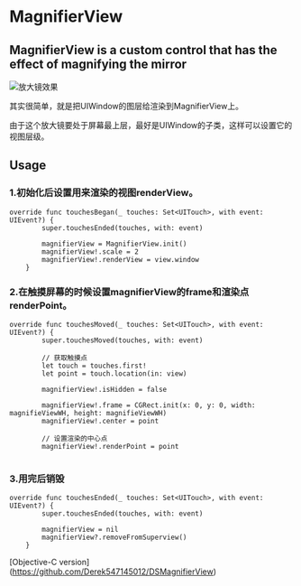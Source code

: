 # MagnifierView
## MagnifierView is a custom control that has the effect of magnifying the mirror


![放大镜效果](http://img.blog.csdn.net/20180311133048275?watermark/2/text/aHR0cDovL2Jsb2cuY3Nkbi5uZXQvRGVyZWtfbWlzcw==/font/5a6L5L2T/fontsize/400/fill/I0JBQkFCMA==/dissolve/70)

其实很简单，就是把UIWindow的图层给渲染到MagnifierView上。

由于这个放大镜要处于屏幕最上层，最好是UIWindow的子类，这样可以设置它的视图层级。

## Usage

### 1.初始化后设置用来渲染的视图renderView。

```
override func touchesBegan(_ touches: Set<UITouch>, with event: UIEvent?) {
        super.touchesEnded(touches, with: event)
        
        magnifierView = MagnifierView.init()
        magnifierView!.scale = 2
        magnifierView!.renderView = view.window
    }
```

### 2.在触摸屏幕的时候设置magnifierView的frame和渲染点renderPoint。

```
override func touchesMoved(_ touches: Set<UITouch>, with event: UIEvent?) {
        super.touchesMoved(touches, with: event)

        // 获取触摸点
        let touch = touches.first!
        let point = touch.location(in: view)
        
        magnifierView!.isHidden = false
        
        magnifierView!.frame = CGRect.init(x: 0, y: 0, width: magnifieViewWH, height: magnifieViewWH)
        magnifierView!.center = point
        
        // 设置渲染的中心点
        magnifierView!.renderPoint = point
        
```

### 3.用完后销毁

```
override func touchesEnded(_ touches: Set<UITouch>, with event: UIEvent?) {
        super.touchesEnded(touches, with: event)
        
        magnifierView = nil
        magnifierView?.removeFromSuperview()
    }
```

[Objective-C version] (https://github.com/Derek547145012/DSMagnifierView)
